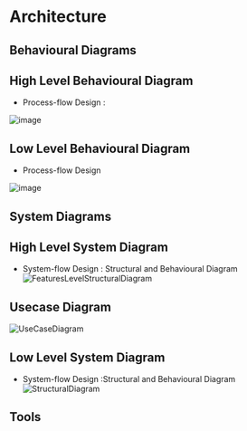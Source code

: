 
# Architecture
## Behavioural Diagrams
## High Level Behavioural Diagram
* Process-flow Design :

![image](https://github.com/GangadharTelagareddy/StockManagementprojectAUGB2/blob/main/2_Architecture/defining%20our%20system.jpg)


## Low Level Behavioural Diagram
* Process-flow Design

![image](https://github.com/GangadharTelagareddy/StockManagementprojectAUGB2/blob/main/2_Architecture/Process%20flow%20design.png)


## System Diagrams
## High Level System Diagram
* System-flow Design : Structural and Behavioural Diagram
![FeaturesLevelStructuralDiagram](https://github.com/GangadharTelagareddy/StockManagementprojectAUGB2/blob/main/2_Architecture/highLevel.png)

## Usecase Diagram
![UseCaseDiagram](https://github.com/GangadharTelagareddy/StockManagementprojectAUGB2/blob/main/2_Architecture/UseCase.png)

## Low Level System Diagram 
* System-flow Design :Structural and Behavioural Diagram
![StructuralDiagram]()

## Tools
